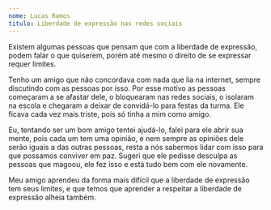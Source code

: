 ```yaml
---
nome: Lucas Ramos
titulo: Liberdade de expressão nas redes sociais 
---
```


Existem algumas pessoas que pensam que com a liberdade de expressão, podem falar o que quiserem, porém até mesmo o direito de se expressar requer limites.

Tenho um amigo que não concordava com nada que lia na internet, sempre discutindo com as pessoas por isso. Por esse motivo as pessoas começaram a se afastar dele, o bloquearam nas redes sociais, o isolaram na escola e chegaram a deixar de convidá-lo para festas da turma. Ele ficava cada vez mais triste, pois só tinha a mim como amigo.

Eu, tentando ser um bom amigo tentei ajudá-lo, falei para ele abrir sua mente, pois cada um tem uma opinião, e nem sempre as opiniões dele serão iguais a das outras pessoas, resta a nós sabermos lidar com isso para que possamos conviver em paz. Sugeri que ele pedisse desculpa as pessoas que magoou, ele fez isso e está tudo bem com ele novamente.

Meu amigo aprendeu da forma mais difícil que a liberdade de expressão tem seus limites, e que temos que aprender a respeitar a liberdade de expressão alheia também.

